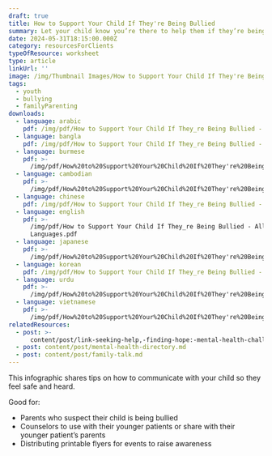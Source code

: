 ```yaml
---
draft: true
title: How to Support Your Child If They're Being Bullied
summary: Let your child know you’re there to help them if they’re being bullied
date: 2024-05-31T18:15:00.000Z
category: resourcesForClients
typeOfResource: worksheet
type: article
linkUrl: ''
image: /img/Thumbnail Images/How to Support Your Child If They're Being Bullied.png
tags:
  - youth
  - bullying
  - familyParenting
downloads:
  - language: arabic
    pdf: /img/pdf/How to Support Your Child If They_re Being Bullied - Arabic.pdf
  - language: bangla
    pdf: /img/pdf/How to Support Your Child If They_re Being Bullied - Bangla.pdf
  - language: burmese
    pdf: >-
      /img/pdf/How%20to%20Support%20Your%20Child%20If%20They're%20Being%20Bullied%20-%20Burmese.pdf
  - language: cambodian
    pdf: >-
      /img/pdf/How%20to%20Support%20Your%20Child%20If%20They're%20Being%20Bullied%20-%20Cambodian.pdf
  - language: chinese
    pdf: /img/pdf/How to Support Your Child If They_re Being Bullied - Chinese.pdf
  - language: english
    pdf: >-
      /img/pdf/How to Support Your Child If They_re Being Bullied - All
      Languages.pdf
  - language: japanese
    pdf: >-
      /img/pdf/How%20to%20Support%20Your%20Child%20If%20They're%20Being%20Bullied%20-%20Japanese.pdf
  - language: korean
    pdf: /img/pdf/How to Support Your Child If They_re Being Bullied - Korean.pdf
  - language: urdu
    pdf: >-
      /img/pdf/How%20to%20Support%20Your%20Child%20If%20They're%20Being%20Bullied%20-%20Urdu.pdf
  - language: vietnamese
    pdf: >-
      /img/pdf/How%20to%20Support%20Your%20Child%20If%20They're%20Being%20Bullied%20-%20Vietnamese.pdf
relatedResources:
  - post: >-
      content/post/link-seeking-help,-finding-hope:-mental-health-challenges-and-solutions-for-asian-americans-in-new-york-city.md
  - post: content/post/mental-health-directory.md
  - post: content/post/family-talk.md
---
```


This infographic shares tips on how to communicate with your child so they feel safe and heard.

Good for:

* Parents who suspect their child is being bullied
* Counselors to use with their younger patients or share with their younger patient’s parents
* Distributing printable flyers for events to raise awareness
